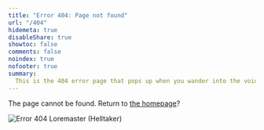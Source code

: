 ```yaml
---
title: "Error 404: Page not found"
url: "/404"
hidemeta: true
disableShare: true
showtoc: false
comments: false
noindex: true
nofooter: true
summary:
  This is the 404 error page that pops up when you wander into the void.
---
```


The page cannot be found. Return to [the homepage](/)? <br/>

![Error 404 Loremaster (Helltaker)](/img/lm404.png#center)